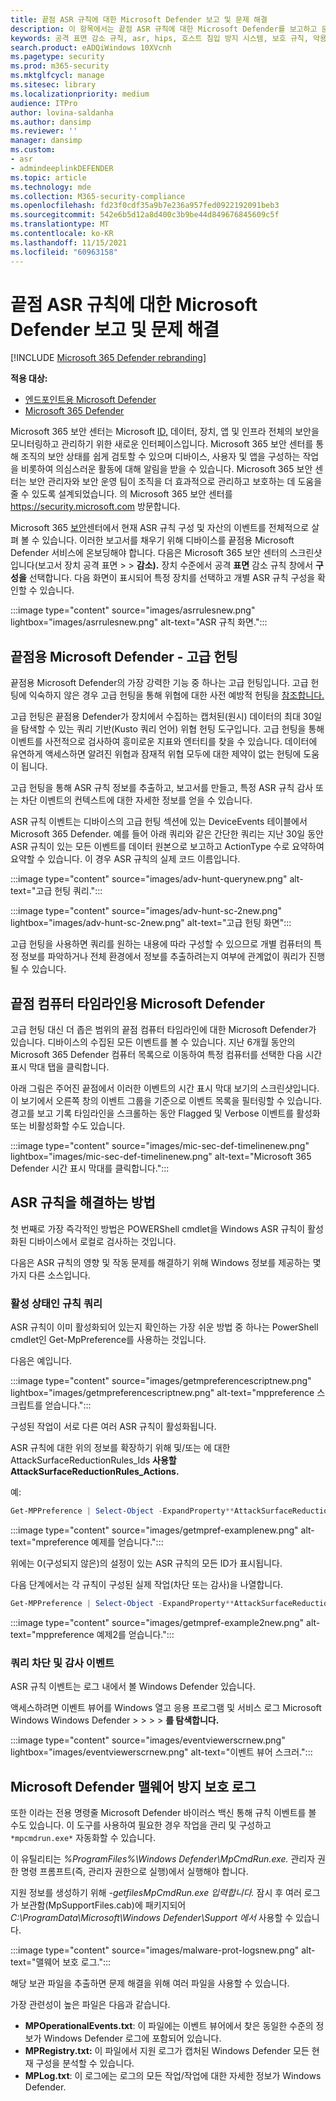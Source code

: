 ```yaml
---
title: 끝점 ASR 규칙에 대한 Microsoft Defender 보고 및 문제 해결
description: 이 항목에서는 끝점 ASR 규칙에 대한 Microsoft Defender를 보고하고 문제를 해결하는 방법을 설명
keywords: 공격 표면 감소 규칙, asr, hips, 호스트 침입 방지 시스템, 보호 규칙, 악용 방지, 악용, 감염 방지, 끝점용 Microsoft Defender
search.product: eADQiWindows 10XVcnh
ms.pagetype: security
ms.prod: m365-security
ms.mktglfcycl: manage
ms.sitesec: library
ms.localizationpriority: medium
audience: ITPro
author: lovina-saldanha
ms.author: dansimp
ms.reviewer: ''
manager: dansimp
ms.custom:
- asr
- admindeeplinkDEFENDER
ms.topic: article
ms.technology: mde
ms.collection: M365-security-compliance
ms.openlocfilehash: fd23f0cdf35a9b7e236a957fed0922192091beb3
ms.sourcegitcommit: 542e6b5d12a8d400c3b9be44d849676845609c5f
ms.translationtype: MT
ms.contentlocale: ko-KR
ms.lasthandoff: 11/15/2021
ms.locfileid: "60963158"
---
```

# <a name="report-and-troubleshoot-microsoft-defender-for-endpoint-asr-rules"></a>끝점 ASR 규칙에 대한 Microsoft Defender 보고 및 문제 해결

[!INCLUDE [Microsoft 365 Defender rebranding](../../includes/microsoft-defender.md)]

**적용 대상:**

- [엔드포인트용 Microsoft Defender](https://go.microsoft.com/fwlink/?linkid=2154037)
- [Microsoft 365 Defender](https://go.microsoft.com/fwlink/?linkid=2118804)

Microsoft 365 보안 센터는 Microsoft <a href="https://go.microsoft.com/fwlink/p/?linkid=2077139" target="_blank">ID,</a> 데이터, 장치, 앱 및 인프라 전체의 보안을 모니터링하고 관리하기 위한 새로운 인터페이스입니다. Microsoft 365 보안 센터를 통해 조직의 보안 상태를 쉽게 검토할 수 있으며 디바이스, 사용자 및 앱을 구성하는 작업을 비롯하여 의심스러운 활동에 대해 알림을 받을 수 있습니다. Microsoft 365 보안 센터는 보안 관리자와 보안 운영 팀이 조직을 더 효과적으로 관리하고 보호하는 데 도움을 줄 수 있도록 설계되었습니다. 의 Microsoft 365 보안 센터를 <a href="https://go.microsoft.com/fwlink/p/?linkid=2077139" target="_blank"><https://security.microsoft.com></a> 방문합니다.

Microsoft 365 <a href="https://go.microsoft.com/fwlink/p/?linkid=2077139" target="_blank">보안</a>센터에서 현재 ASR 규칙 구성 및 자산의 이벤트를 전체적으로 살펴 볼 수 있습니다. 이러한 보고서를 채우기 위해 디바이스를 끝점용 Microsoft Defender 서비스에 온보딩해야 합니다.
다음은 Microsoft 365 보안 센터의 스크린샷입니다(보고서  장치 공격 표면 \>  \> **감소).** 장치 수준에서 공격 **표면** 감소 규칙 창에서 **구성을** 선택합니다. 다음 화면이 표시되어 특정 장치를 선택하고 개별 ASR 규칙 구성을 확인할 수 있습니다.

:::image type="content" source="images/asrrulesnew.png" lightbox="images/asrrulesnew.png" alt-text="ASR 규칙 화면.":::

## <a name="microsoft-defender-for-endpoint---advanced-hunting"></a>끝점용 Microsoft Defender - 고급 헌팅

끝점용 Microsoft Defender의 가장 강력한 기능 중 하나는 고급 헌팅입니다. 고급 헌팅에 익숙하지 않은 경우 고급 헌팅을 통해 위협에 대한 사전 예방적 헌팅을 [참조합니다.](advanced-hunting-overview.md)

고급 헌팅은 끝점용 Defender가 장치에서 수집하는 캡처된(원시) 데이터의 최대 30일을 탐색할 수 있는 쿼리 기반(Kusto 쿼리 언어) 위협 헌팅 도구입니다. 고급 헌팅을 통해 이벤트를 사전적으로 검사하여 흥미로운 지표와 엔터티를 찾을 수 있습니다. 데이터에 유연하게 액세스하면 알려진 위협과 잠재적 위협 모두에 대한 제약이 없는 헌팅에 도움이 됩니다.

고급 헌팅을 통해 ASR 규칙 정보를 추출하고, 보고서를 만들고, 특정 ASR 규칙 감사 또는 차단 이벤트의 컨텍스트에 대한 자세한 정보를 얻을 수 있습니다.

ASR 규칙 이벤트는 디바이스의 고급 헌팅 섹션에 있는 DeviceEvents 테이블에서 Microsoft 365 Defender. 예를 들어 아래 쿼리와 같은 간단한 쿼리는 지난 30일 동안 ASR 규칙이 있는 모든 이벤트를 데이터 원본으로 보고하고 ActionType 수로 요약하여 요약할 수 있습니다. 이 경우 ASR 규칙의 실제 코드 이름입니다.

:::image type="content" source="images/adv-hunt-querynew.png" alt-text="고급 헌팅 쿼리.":::

:::image type="content" source="images/adv-hunt-sc-2new.png" lightbox="images/adv-hunt-sc-2new.png" alt-text="고급 헌팅 화면":::

고급 헌팅을 사용하면 쿼리를 원하는 내용에 따라 구성할 수 있으므로 개별 컴퓨터의 특정 정보를 파악하거나 전체 환경에서 정보를 추출하려는지 여부에 관계없이 쿼리가 진행될 수 있습니다.

## <a name="microsoft-defender-for-endpoint-machine-timeline"></a>끝점 컴퓨터 타임라인용 Microsoft Defender

고급 헌팅 대신 더 좁은 범위의 끝점 컴퓨터 타임라인에 대한 Microsoft Defender가 있습니다. 디바이스의 수집된 모든 이벤트를 볼 수 있습니다. 지난 6개월 동안의 Microsoft 365 Defender 컴퓨터 목록으로 이동하여 특정 컴퓨터를 선택한 다음 시간 표시 막대 탭을 클릭합니다.

아래 그림은 주어진 끝점에서 이러한 이벤트의 시간 표시 막대 보기의 스크린샷입니다. 이 보기에서 오른쪽 창의 이벤트 그룹을 기준으로 이벤트 목록을 필터링할 수 있습니다. 경고를 보고 기록 타임라인을 스크롤하는 동안 Flagged 및 Verbose 이벤트를 활성화 또는 비활성화할 수도 있습니다.

:::image type="content" source="images/mic-sec-def-timelinenew.png" lightbox="images/mic-sec-def-timelinenew.png" alt-text="Microsoft 365 Defender 시간 표시 막대를 클릭합니다.":::

## <a name="how-to-troubleshoot-asr-rules"></a>ASR 규칙을 해결하는 방법

첫 번째로 가장 즉각적인 방법은 POWERShell cmdlet을 Windows ASR 규칙이 활성화된 디바이스에서 로컬로 검사하는 것입니다.

다음은 ASR 규칙의 영향 및 작동 문제를 해결하기 위해 Windows 정보를 제공하는 몇 가지 다른 소스입니다.

### <a name="querying-which-rules-are-active"></a>활성 상태인 규칙 쿼리

ASR 규칙이 이미 활성화되어 있는지 확인하는 가장 쉬운 방법 중 하나는 PowerShell cmdlet인 Get-MpPreference를 사용하는 것입니다.

다음은 예입니다.

:::image type="content" source="images/getmpreferencescriptnew.png" lightbox="images/getmpreferencescriptnew.png" alt-text="mppreference 스크립트를 얻습니다.":::

구성된 작업이 서로 다른 여러 ASR 규칙이 활성화됩니다.

ASR 규칙에 대한 위의 정보를 확장하기 위해 및/또는 에 대한 AttackSurfaceReductionRules_Ids **사용할** **AttackSurfaceReductionRules_Actions.**

예:

```powershell
Get-MPPreference | Select-Object -ExpandProperty**AttackSurfaceReductionRules_Ids
```

:::image type="content" source="images/getmpref-examplenew.png" alt-text="mpreference 예제를 얻습니다.":::

위에는 0(구성되지 않은)의 설정이 있는 ASR 규칙의 모든 ID가 표시됩니다.

다음 단계에서는 각 규칙이 구성된 실제 작업(차단 또는 감사)을 나열합니다.

```powershell
Get-MPPreference | Select-Object -ExpandProperty**AttackSurfaceReductionRules_Actions
```

:::image type="content" source="images/getmpref-example2new.png" alt-text="mppreference 예제2를 얻습니다.":::

### <a name="querying-blocking-and-auditing-events"></a>쿼리 차단 및 감사 이벤트

ASR 규칙 이벤트는 로그 내에서 볼 Windows Defender 있습니다.

액세스하려면 이벤트 뷰어를 Windows 열고 응용  프로그램 및 서비스 로그 Microsoft Windows Windows Defender \>  \>  \>  \> **를 탐색합니다.**

:::image type="content" source="images/eventviewerscrnew.png" lightbox="images/eventviewerscrnew.png" alt-text="이벤트 뷰어 스크러.":::

## <a name="microsoft-defender-antimalware-protection-logs"></a>Microsoft Defender 맬웨어 방지 보호 로그

또한 이라는 전용 명령줄 Microsoft Defender 바이러스 백신 통해 규칙 이벤트를 볼 수도 있습니다. 이 도구를 사용하여 필요한 경우 작업을 관리 및 구성하고 `*mpcmdrun.exe*` 자동화할 수 있습니다.

이 유틸리티는 *%ProgramFiles%\Windows Defender\MpCmdRun.exe.* 관리자 권한 명령 프롬프트(즉, 관리자 권한으로 실행)에서 실행해야 합니다.

지원 정보를 생성하기 위해 *-getfilesMpCmdRun.exe 입력합니다.* 잠시 후 여러 로그가 보관함(MpSupportFiles.cab)에 패키지되어 *C:\ProgramData\Microsoft\Windows Defender\Support 에서* 사용할 수 있습니다.

:::image type="content" source="images/malware-prot-logsnew.png" alt-text="맬웨어 보호 로그.":::

해당 보관 파일을 추출하면 문제 해결을 위해 여러 파일을 사용할 수 있습니다.

가장 관련성이 높은 파일은 다음과 같습니다.

- **MPOperationalEvents.txt**: 이 파일에는 이벤트 뷰어에서 찾은 동일한 수준의 정보가 Windows Defender 로그에 포함되어 있습니다.
- **MPRegistry.txt:** 이 파일에서 지원 로그가 캡처된 Windows Defender 모든 현재 구성을 분석할 수 있습니다.
- **MPLog.txt**: 이 로그에는 로그의 모든 작업/작업에 대한 자세한 정보가 Windows Defender.
